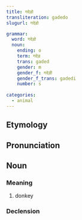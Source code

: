 ```yaml
---
title: गदेड़ो
transliteration: gadedo
slugurl: गदेड़ो

grammar:
  word: गदेड़ो
  noun:
    ending: o
    term: गदेड़
    trans: gaded
    gender: m
    gender_f: गदेड़ी
    gender_f_trans: gadedi
    number: s
    
categories: 
  - animal
---
```


## Etymology

## Pronunciation

## Noun
### Meaning
1. donkey

### Declension
<noun-decl :grammar="grammar"></noun-decl>